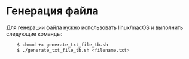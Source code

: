 # Генерация файла

Для генерации файла нужно использовать linux/macOS и выполнить следующие команды:
```sh 
	$ chmod +x generate_txt_file_tb.sh
	$ ./generate_txt_file_tb.sh <filename.txt>
```